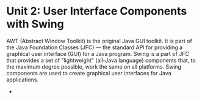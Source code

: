 # Unit 2: User Interface Components with Swing

AWT (Abstract Window Toolkit) is the original Java GUI toolkit. It is part of the Java Foundation Classes (JFC) — the standard API for providing a graphical user interface (GUI) for a Java program.
Swing is a part of JFC that provides a set of "lightweight" (all-Java language) components that, to the maximum degree possible, work the same on all platforms. Swing components are used to create graphical user interfaces for Java applications.

- 
